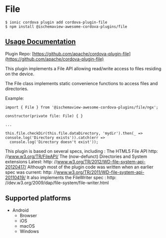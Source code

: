 # File

```text
$ ionic cordova plugin add cordova-plugin-file
$ npm install @ischemaview-awesome-cordova-plugins/file
```

## [Usage Documentation](https://danielsogl.gitbook.io/awesome-cordova-plugins/plugins/file/)

Plugin Repo: [https://github.com/apache/cordova-plugin-file](https://github.com/apache/cordova-plugin-file)

This plugin implements a File API allowing read/write access to files residing on the device.

The File class implements static convenience functions to access files and directories.

Example:

```text
import { File } from '@ischemaview-awesome-cordova-plugins/file/ngx';

constructor(private file: File) { }

...

this.file.checkDir(this.file.dataDirectory, 'mydir').then(_ => console.log('Directory exists')).catch(err =>
  console.log('Directory doesn't exist'));
```

This plugin is based on several specs, including : The HTML5 File API http: //www.w3.org/TR/FileAPI/ The \(now-defunct\) Directories and System extensions Latest: http: //www.w3.org/TR/2012/WD-file-system-api-20120417/ Although most of the plugin code was written when an earlier spec was current: http: //www.w3.org/TR/2011/WD-file-system-api-20110419/ It also implements the FileWriter spec : http: //dev.w3.org/2009/dap/file-system/file-writer.html

## Supported platforms

* Android
  * Browser
  * iOS
  * macOS
  * Windows

